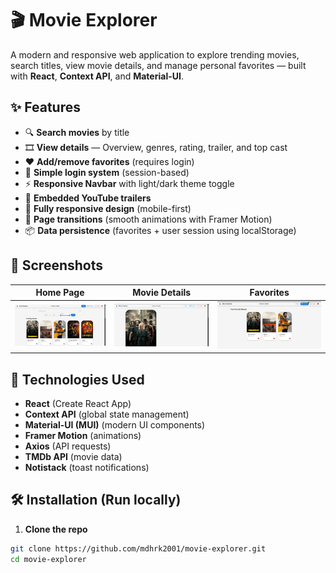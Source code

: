 # 🎬 Movie Explorer

A modern and responsive web application to explore trending movies, search titles, view movie details, and manage personal favorites — built with **React**, **Context API**, and **Material-UI**.

## ✨ Features

- 🔍 **Search movies** by title  
- 🎞️ **View details** — Overview, genres, rating, trailer, and top cast  
- ❤️ **Add/remove favorites** (requires login)  
- 🔐 **Simple login system** (session-based)  
- ⚡ **Responsive Navbar** with light/dark theme toggle  
- 🎥 **Embedded YouTube trailers**  
- 📱 **Fully responsive design** (mobile-first)  
- 🔄 **Page transitions** (smooth animations with Framer Motion)  
- 📦 **Data persistence** (favorites + user session using localStorage)

## 📸 Screenshots

| Home Page | Movie Details | Favorites |
|-----------|---------------|-----------|
| ![Home](./screenshots/home.png) | ![Details](./screenshots/details.png) | ![Favorites](./screenshots/favorites.png) |

## 🚀 Technologies Used

- **React** (Create React App)
- **Context API** (global state management)
- **Material-UI (MUI)** (modern UI components)
- **Framer Motion** (animations)
- **Axios** (API requests)
- **TMDb API** (movie data)
- **Notistack** (toast notifications)

## 🛠️ Installation (Run locally)

1. **Clone the repo**

```bash
git clone https://github.com/mdhrk2001/movie-explorer.git
cd movie-explorer